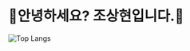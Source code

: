 # 👋안녕하세요? 조상현입니다.👋


![Top Langs](https://github-readme-stats.vercel.app/api/top-langs/?csh6779=anuraghazra&layout=compact)
